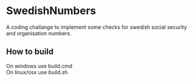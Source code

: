 # SwedishNumbers
A coding challange to implement some checks for swedish social security and organisation numbers.

## How to build
On windows use build.cmd\
On linux/osx use build.sh
